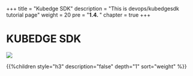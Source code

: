 +++
title = "Kubedge SDK"
description = "This is devops/kubedgesdk tutorial page"
weight = 20
pre = "<b>1.4. </b>"
chapter = true
+++

# KUBEDGE SDK

![](/images/hack4easy/kubedgesdk.png)

{{%children style="h3" description="false" depth="1" sort="weight" %}}
